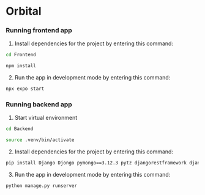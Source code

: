 # Orbital

### Running frontend app

1. Install dependencies for the project by entering this command:
```bash
cd Frontend
```
```bash
npm install
```

2. Run the app in development mode by entering this command:

```bash
npx expo start
```

### Running backend app

1. Start virtual environment
```bash
cd Backend
```
```bash
source .venv/bin/activate
```

2. Install dependencies for the project by entering this command:
```bash
pip install Django Djongo pymongo==3.12.3 pytz djangorestframework djangorestframework_simplejwt django_cors_headers
```

3. Run the app in development mode by entering this command:

```bash
python manage.py runserver
```
